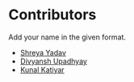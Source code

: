 # Contributors

Add your name in the given format.

* [Shreya Yadav](https://github.com/hackko-20)
* [Divyansh Upadhyay](https://github.com/DuP-491)
* [Kunal Katiyar](https://github.com/kunal2812)
